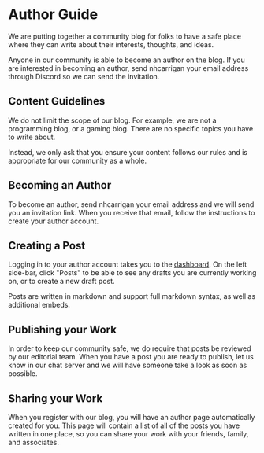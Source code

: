 # Author Guide

We are putting together a community blog for folks to have a safe place where they can write about their interests, thoughts, and ideas.

Anyone in our community is able to become an author on the blog. If you are interested in becoming an author, send nhcarrigan your email address through Discord so we can send the invitation.

## Content Guidelines

We do not limit the scope of our blog. For example, we are not a programming blog, or a gaming blog. There are no specific topics you have to write about.

Instead, we only ask that you ensure your content follows our rules and is appropriate for our community as a whole.

## Becoming an Author

To become an author, send nhcarrigan your email address and we will send you an invitation link. When you receive that email, follow the instructions to create your author account.

## Creating a Post

Logging in to your author account takes you to the [dashboard](https://blog.nhcarrigan.com/ghost). On the left side-bar, click "Posts" to be able to see any drafts you are currently working on, or to create a new draft post.

Posts are written in markdown and support full markdown syntax, as well as additional embeds.

## Publishing your Work

In order to keep our community safe, we do require that posts be reviewed by our editorial team. When you have a post you are ready to publish, let us know in our chat server and we will have someone take a look as soon as possible.

## Sharing your Work

When you register with our blog, you will have an author page automatically created for you. This page will contain a list of all of the posts you have written in one place, so you can share your work with your friends, family, and associates.
